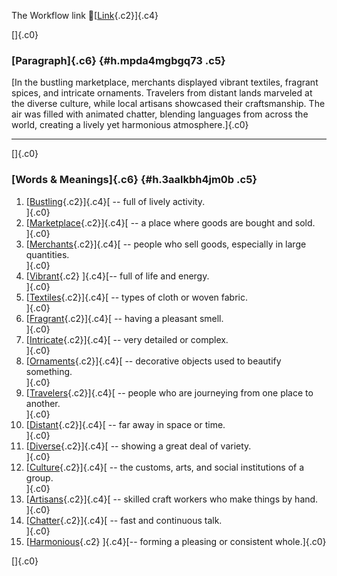 The Workflow link
👏[[Link](https://www.google.com/url?q=http://www.google.com&sa=D&source=editors&ust=1756564858845199&usg=AOvVaw2FAqJFl9hbqUbpv-iw55O2){.c2}]{.c4}

[]{.c0}

### [Paragraph]{.c6} {#h.mpda4mgbgq73 .c5}

[In the bustling marketplace, merchants displayed vibrant textiles,
fragrant spices, and intricate ornaments. Travelers from distant lands
marveled at the diverse culture, while local artisans showcased their
craftsmanship. The air was filled with animated chatter, blending
languages from across the world, creating a lively yet harmonious
atmosphere.]{.c0}

------------------------------------------------------------------------

[]{.c0}

### [Words & Meanings]{.c6} {#h.3aalkbh4jm0b .c5}

1.  [[Bustling](https://www.google.com/url?q=http://www.google.com&sa=D&source=editors&ust=1756564858846470&usg=AOvVaw3d43msee9br5YOD0LpU6tN){.c2}]{.c4}[ --
    full of lively activity.\
    ]{.c0}
2.  [[Marketplace](https://www.google.com/url?q=http://www.google.com&sa=D&source=editors&ust=1756564858846719&usg=AOvVaw1jJkDyniTJLJNoP6VEyFKn){.c2}]{.c4}[ --
    a place where goods are bought and sold.\
    ]{.c0}
3.  [[Merchants](https://www.google.com/url?q=http://www.google.com&sa=D&source=editors&ust=1756564858846954&usg=AOvVaw36WhqbFMWJliGVnnG7_DZA){.c2}]{.c4}[ --
    people who sell goods, especially in large quantities.\
    ]{.c0}
4.  [[Vibrant](https://www.google.com/url?q=http://www.google.com&sa=D&source=editors&ust=1756564858847220&usg=AOvVaw0QH6DhIxwBe9UfyYy62nWX){.c2}
    ]{.c4}[-- full of life and energy.\
    ]{.c0}
5.  [[Textiles](https://www.google.com/url?q=http://www.google.com&sa=D&source=editors&ust=1756564858847423&usg=AOvVaw05R3A86VbUuk_8u2cf5c4Q){.c2}]{.c4}[ --
    types of cloth or woven fabric.\
    ]{.c0}
6.  [[Fragrant](https://www.google.com/url?q=http://www.google.com&sa=D&source=editors&ust=1756564858847581&usg=AOvVaw1bdE2n4oBidFhIhMq1IRnU){.c2}]{.c4}[ --
    having a pleasant smell.\
    ]{.c0}
7.  [[Intricate](https://www.google.com/url?q=http://www.google.com&sa=D&source=editors&ust=1756564858847725&usg=AOvVaw1Y1DIGAIZr2Dq28d7LZdfu){.c2}]{.c4}[ --
    very detailed or complex.\
    ]{.c0}
8.  [[Ornaments](https://www.google.com/url?q=http://www.google.com&sa=D&source=editors&ust=1756564858847949&usg=AOvVaw22LuXW9trC6R0CJIxDOmAK){.c2}]{.c4}[ --
    decorative objects used to beautify something.\
    ]{.c0}
9.  [[Travelers](https://www.google.com/url?q=http://www.google.com&sa=D&source=editors&ust=1756564858848271&usg=AOvVaw0HmSZXHH0X9jouz8P_XkG6){.c2}]{.c4}[ --
    people who are journeying from one place to another.\
    ]{.c0}
10. [[Distant](https://www.google.com/url?q=http://www.google.com&sa=D&source=editors&ust=1756564858848571&usg=AOvVaw190eMFgx4pCMYFFaywgMrx){.c2}]{.c4}[ --
    far away in space or time.\
    ]{.c0}
11. [[Diverse](https://www.google.com/url?q=http://www.google.com&sa=D&source=editors&ust=1756564858848794&usg=AOvVaw0IGnYbgCZPELR3PMcZv8fC){.c2}]{.c4}[ --
    showing a great deal of variety.\
    ]{.c0}
12. [[Culture](https://www.google.com/url?q=http://www.google.com&sa=D&source=editors&ust=1756564858849030&usg=AOvVaw0WzZ8AWZrJor22VNEWuNXe){.c2}]{.c4}[ --
    the customs, arts, and social institutions of a group.\
    ]{.c0}
13. [[Artisans](https://www.google.com/url?q=http://www.google.com&sa=D&source=editors&ust=1756564858849228&usg=AOvVaw2ddijcJl4T1zqWkytzGhSI){.c2}]{.c4}[ --
    skilled craft workers who make things by hand.\
    ]{.c0}
14. [[Chatter](https://www.google.com/url?q=http://www.google.com&sa=D&source=editors&ust=1756564858849416&usg=AOvVaw3BZtymAu8MCfZnXJVNXQat){.c2}]{.c4}[ --
    fast and continuous talk.\
    ]{.c0}
15. [[Harmonious](https://www.google.com/url?q=http://www.google.com&sa=D&source=editors&ust=1756564858849611&usg=AOvVaw318OF7emaSCSQfk3ShBVdp){.c2}
    ]{.c4}[-- forming a pleasing or consistent whole.]{.c0}

[]{.c0}
